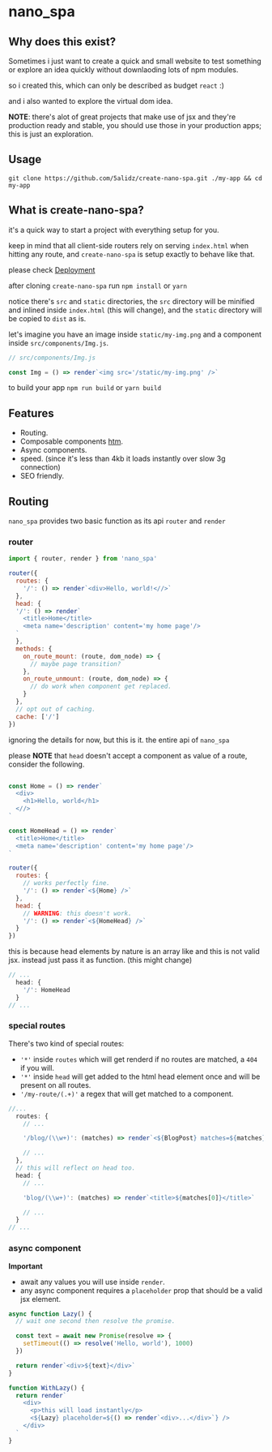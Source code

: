 # nano_spa

## Why does this exist?

Sometimes i just want to create a quick and small website to test something or explore an idea quickly without downlaoding lots of npm modules.

so i created this, which can only be described as budget `react` :)

and i also wanted to explore the virtual dom idea.

**NOTE**: there's alot of great projects that make use of jsx and they're production ready and stable, you should use those in your production apps; this is just an exploration.

## Usage

```
git clone https://github.com/5alidz/create-nano-spa.git ./my-app && cd my-app
```
## What is create-nano-spa?

it's a quick way to start a project with everything setup for you.

keep in mind that all client-side routers rely on serving `index.html` when hitting any route, and `create-nano-spa` is setup exactly to behave like that.

please check [Deployment](#deployment)

after cloning `create-nano-spa` run `npm install` or `yarn`

notice there's `src` and `static` directories, the `src` directory will be minified and inlined inside `index.html` (this will change),  and the `static` directory will be copied to `dist` as is.

let's imagine you have an image inside `static/my-img.png` and a component inside `src/components/Img.js`.

```javascript
// src/components/Img.js

const Img = () => render`<img src='/static/my-img.png' />`

```

to build your app `npm run build` or `yarn build`

## Features

- Routing.
- Composable components [htm](https://github.com/developit/htm).
- Async components.
- speed. (since it's less than 4kb it loads instantly over slow 3g connection)
- SEO friendly.

## Routing

`nano_spa` provides two basic function as its api `router` and `render`

### router

```javascript
import { router, render } from 'nano_spa'

router({
  routes: {
    '/': () => render`<div>Hello, world!<//>`
  },
  head: {
  '/': () => render`
    <title>Home</title>
    <meta name='description' content='my home page'/>
  `
  },
  methods: {
    on_route_mount: (route, dom_node) => {
      // maybe page transition?
    },
    on_route_unmount: (route, dom_node) => {
      // do work when component get replaced.
    }
  },
  // opt out of caching.
  cache: ['/']
})

```

ignoring the details for now, but this is it. the entire api of `nano_spa`

please **NOTE** that `head` doesn't accept a component as value of a route, consider the following.

```javascript

const Home = () => render`
  <div>
    <h1>Hello, world</h1>
  <//>
`

const HomeHead = () => render`
  <title>Home</title>
  <meta name='description' content='my home page'/>
`

router({
  routes: {
    // works perfectly fine.
    '/': () => render`<${Home} />`
  },
  head: {
    // WARNING: this doesn't work.
    '/': () => render`<${HomeHead} />`
  }
})
```
this is because head elements by nature is an array like and this is not valid jsx.
instead just pass it as function. (this might change)

```javascript
// ...
  head: {
    '/': HomeHead
  }
// ...
```
### special routes

There's two kind of special routes:
- `'*'` inside `routes` which will get renderd if no routes are matched, a `404` if you will.
- `'*'` inside `head` will get added to the html head element once and will be present on all routes.
- `'/my-route/(.+)'` a regex that will get matched to a component.

```javascript
//...
  routes: {
    // ...

    '/blog/(\\w+)': (matches) => render`<${BlogPost} matches=${matches}/>`

    // ...
  },
  // this will reflect on head too.
  head: {
    // ...

    'blog/(\\w+)': (matches) => render`<title>${matches[0]}</title>`

    // ...
  }
// ...
```

### async component

**Important**
- await any values you will use inside `render`.
- any async component requires a `placeholder` prop that should be a valid jsx element.

```javascript
async function Lazy() {
  // wait one second then resolve the promise.

  const text = await new Promise(resolve => {
    setTimeout(() => resolve('Hello, world'), 1000)
  })

  return render`<div>${text}</div>`
}

function WithLazy() {
  return render`
    <div>
      <p>this will load instantly</p>
      <${Lazy} placeholder=${() => render`<div>...</div>`} />
    </div>
  `
}
```


















